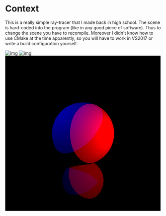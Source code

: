 # Context

This is a really simple ray-tracer that I made back in high school. The scene is hard-coded into the program (like in any good piece of software). Thus to change the scene you have to recompile. Moreover I didn't know how to use CMake at the time apparently, so you will have to work in VS2017 or write a build configuration yourself.

![img](/images/colored_phong.bmp)
![img](/images/infinity_mirror.bmp)
![img](/images/intensity.bmp)
